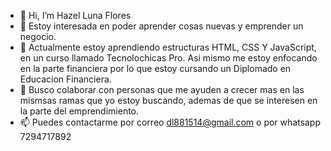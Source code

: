 - 👋 Hi, I’m Hazel Luna Flores
- 👀 Estoy interesada en poder aprender cosas nuevas y emprender un negocio.
- 🌱 Actualmente estoy aprendiendo estructuras HTML, CSS Y JavaScript, en un curso llamado Tecnolochicas Pro. Asi mismo me estoy enfocando en la parte financiera por lo que estoy cursando un Diplomado en Educacion Financiera.
- 💞️ Busco colaborar con personas que me ayuden a crecer mas en las mismsas ramas que yo estoy buscando, ademas de que se interesen en la parte del emprendimiento. 
- 📫 Puedes contactarme por correo dl881514@gmail.com o por whatsapp 7294717892

<!---
Hazel0906/Hazel0906 is a ✨ special ✨ repository because its `README.md` (this file) appears on your GitHub profile.
You can click the Preview link to take a look at your changes.
--->
